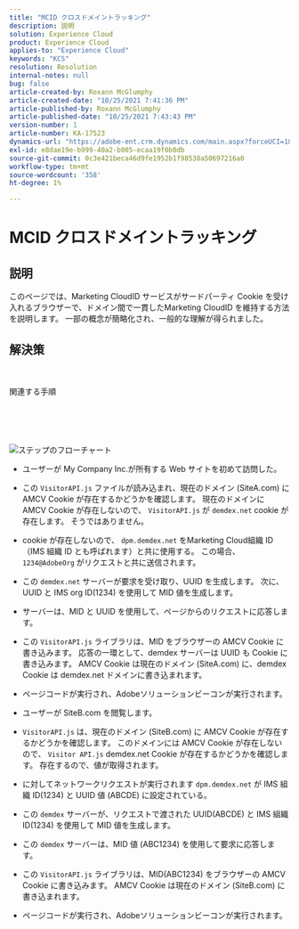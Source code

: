 ```yaml
---
title: "MCID クロスドメイントラッキング"
description: 説明
solution: Experience Cloud
product: Experience Cloud
applies-to: "Experience Cloud"
keywords: "KCS"
resolution: Resolution
internal-notes: null
bug: false
article-created-by: Roxann McGlumphy
article-created-date: "10/25/2021 7:41:36 PM"
article-published-by: Roxann McGlumphy
article-published-date: "10/25/2021 7:43:43 PM"
version-number: 1
article-number: KA-17523
dynamics-url: "https://adobe-ent.crm.dynamics.com/main.aspx?forceUCI=1&pagetype=entityrecord&etn=knowledgearticle&id=28dfc18c-cb35-ec11-b6e6-000d3a3485ea"
exl-id: e8dae19e-b999-40a2-b005-ecaa19f0b0db
source-git-commit: 0c3e421beca46d9fe1952b1f98538a50697216a0
workflow-type: tm+mt
source-wordcount: '358'
ht-degree: 1%

---
```


# MCID クロスドメイントラッキング

## 説明

このページでは、Marketing CloudID サービスがサードパーティ Cookie を受け入れるブラウザーで、ドメイン間で一貫したMarketing CloudID を維持する方法を説明します。 一部の概念が簡略化され、一般的な理解が得られました。

## 解決策

<br><br>関連する手順<br><br><br><br><br><br>![ステップのフローチャート](https://helpx.adobe.com/marketing-cloud-core/kb/MCID/CrossDomain/jcr%3acontent/main-pars/image.img.png/MCID%20Cross%20Domain.png "ステップのフローチャート")
- ユーザーが My Company Inc.が所有する Web サイトを初めて訪問した。


- この `VisitorAPI.js` ファイルが読み込まれ、現在のドメイン (SiteA.com) に AMCV Cookie が存在するかどうかを確認します。 現在のドメインに AMCV Cookie が存在しないので、 `VisitorAPI.js` が `demdex.net` cookie が存在します。 そうではありません。


- cookie が存在しないので、 `dpm.demdex.net` をMarketing Cloud組織 ID（IMS 組織 ID とも呼ばれます）と共に使用する。 この場合、 `1234@AdobeOrg` がリクエストと共に送信されます。


- この `demdex.net` サーバーが要求を受け取り、UUID を生成します。 次に、 UUID と IMS org ID(1234) を使用して MID 値を生成します。


- サーバーは、MID と UUID を使用して、ページからのリクエストに応答します。


- この `VisitorAPI.js` ライブラリは、MID をブラウザーの AMCV Cookie に書き込みます。 応答の一環として、demdex サーバーは UUID も Cookie に書き込みます。 AMCV Cookie は現在のドメイン (SiteA.com) に、demdex Cookie は demdex.net ドメインに書き込まれます。


- ページコードが実行され、Adobeソリューションビーコンが実行されます。


- ユーザーが SiteB.com を閲覧します。


- `VisitorAPI.js` は、現在のドメイン (SiteB.com) に AMCV Cookie が存在するかどうかを確認します。 このドメインには AMCV Cookie が存在しないので、 `Visitor API.js` demdex.net Cookie が存在するかどうかを確認します。 存在するので、値が取得されます。


- に対してネットワークリクエストが実行されます `dpm.demdex.net` が IMS 組織 ID(1234) と UUID 値 (ABCDE) に設定されている。


- この `demdex` サーバーが、リクエストで渡された UUID(ABCDE) と IMS 組織 ID(1234) を使用して MID 値を生成します。


- この `demdex` サーバーは、MID 値 (ABC1234) を使用して要求に応答します。


- この `VisitorAPI.js` ライブラリは、MID(ABC1234) をブラウザーの AMCV Cookie に書き込みます。 AMCV Cookie は現在のドメイン (SiteB.com) に書き込まれます。


- ページコードが実行され、Adobeソリューションビーコンが実行されます。
